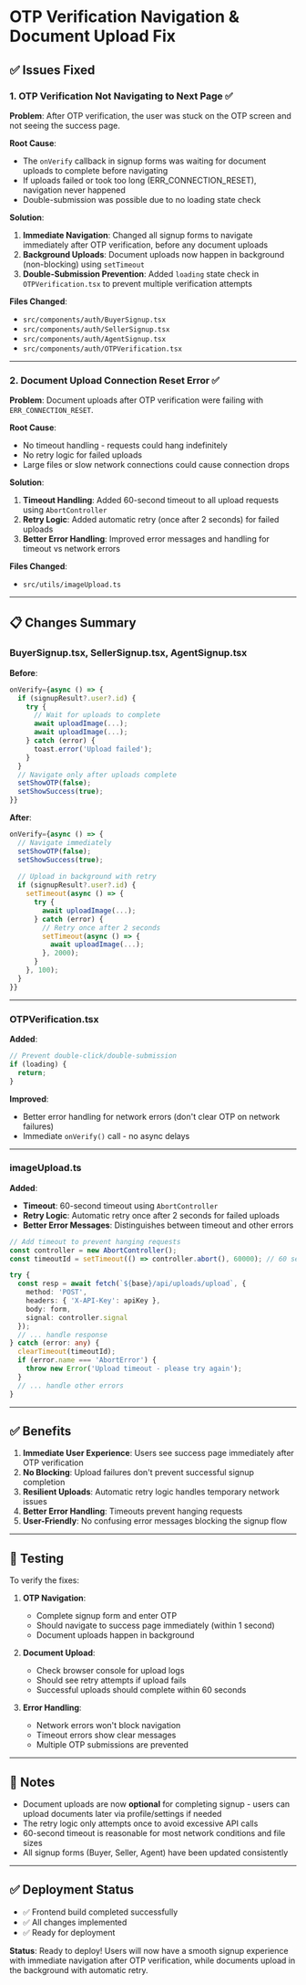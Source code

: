 # OTP Verification Navigation & Document Upload Fix

## ✅ Issues Fixed

### 1. OTP Verification Not Navigating to Next Page ✅

**Problem**: After OTP verification, the user was stuck on the OTP screen and not seeing the success page.

**Root Cause**: 
- The `onVerify` callback in signup forms was waiting for document uploads to complete before navigating
- If uploads failed or took too long (ERR_CONNECTION_RESET), navigation never happened
- Double-submission was possible due to no loading state check

**Solution**:
1. **Immediate Navigation**: Changed all signup forms to navigate immediately after OTP verification, before any document uploads
2. **Background Uploads**: Document uploads now happen in background (non-blocking) using `setTimeout`
3. **Double-Submission Prevention**: Added `loading` state check in `OTPVerification.tsx` to prevent multiple verification attempts

**Files Changed**:
- `src/components/auth/BuyerSignup.tsx`
- `src/components/auth/SellerSignup.tsx`
- `src/components/auth/AgentSignup.tsx`
- `src/components/auth/OTPVerification.tsx`

---

### 2. Document Upload Connection Reset Error ✅

**Problem**: Document uploads after OTP verification were failing with `ERR_CONNECTION_RESET`.

**Root Cause**:
- No timeout handling - requests could hang indefinitely
- No retry logic for failed uploads
- Large files or slow network connections could cause connection drops

**Solution**:
1. **Timeout Handling**: Added 60-second timeout to all upload requests using `AbortController`
2. **Retry Logic**: Added automatic retry (once after 2 seconds) for failed uploads
3. **Better Error Handling**: Improved error messages and handling for timeout vs network errors

**Files Changed**:
- `src/utils/imageUpload.ts`

---

## 📋 Changes Summary

### BuyerSignup.tsx, SellerSignup.tsx, AgentSignup.tsx

**Before**:
```typescript
onVerify={async () => {
  if (signupResult?.user?.id) {
    try {
      // Wait for uploads to complete
      await uploadImage(...);
      await uploadImage(...);
    } catch (error) {
      toast.error('Upload failed');
    }
  }
  // Navigate only after uploads complete
  setShowOTP(false);
  setShowSuccess(true);
}}
```

**After**:
```typescript
onVerify={async () => {
  // Navigate immediately
  setShowOTP(false);
  setShowSuccess(true);
  
  // Upload in background with retry
  if (signupResult?.user?.id) {
    setTimeout(async () => {
      try {
        await uploadImage(...);
      } catch (error) {
        // Retry once after 2 seconds
        setTimeout(async () => {
          await uploadImage(...);
        }, 2000);
      }
    }, 100);
  }
}}
```

---

### OTPVerification.tsx

**Added**:
```typescript
// Prevent double-click/double-submission
if (loading) {
  return;
}
```

**Improved**:
- Better error handling for network errors (don't clear OTP on network failures)
- Immediate `onVerify()` call - no async delays

---

### imageUpload.ts

**Added**:
- **Timeout**: 60-second timeout using `AbortController`
- **Retry Logic**: Automatic retry once after 2 seconds for failed uploads
- **Better Error Messages**: Distinguishes between timeout and other errors

```typescript
// Add timeout to prevent hanging requests
const controller = new AbortController();
const timeoutId = setTimeout(() => controller.abort(), 60000); // 60 second timeout

try {
  const resp = await fetch(`${base}/api/uploads/upload`, { 
    method: 'POST', 
    headers: { 'X-API-Key': apiKey }, 
    body: form,
    signal: controller.signal
  });
  // ... handle response
} catch (error: any) {
  clearTimeout(timeoutId);
  if (error.name === 'AbortError') {
    throw new Error('Upload timeout - please try again');
  }
  // ... handle other errors
}
```

---

## ✅ Benefits

1. **Immediate User Experience**: Users see success page immediately after OTP verification
2. **No Blocking**: Upload failures don't prevent successful signup completion
3. **Resilient Uploads**: Automatic retry logic handles temporary network issues
4. **Better Error Handling**: Timeouts prevent hanging requests
5. **User-Friendly**: No confusing error messages blocking the signup flow

---

## 🚀 Testing

To verify the fixes:

1. **OTP Navigation**:
   - Complete signup form and enter OTP
   - Should navigate to success page immediately (within 1 second)
   - Document uploads happen in background

2. **Document Upload**:
   - Check browser console for upload logs
   - Should see retry attempts if upload fails
   - Successful uploads should complete within 60 seconds

3. **Error Handling**:
   - Network errors won't block navigation
   - Timeout errors show clear messages
   - Multiple OTP submissions are prevented

---

## 📝 Notes

- Document uploads are now **optional** for completing signup - users can upload documents later via profile/settings if needed
- The retry logic only attempts once to avoid excessive API calls
- 60-second timeout is reasonable for most network conditions and file sizes
- All signup forms (Buyer, Seller, Agent) have been updated consistently

---

## ✅ Deployment Status

- ✅ Frontend build completed successfully
- ✅ All changes implemented
- ✅ Ready for deployment

**Status**: Ready to deploy! Users will now have a smooth signup experience with immediate navigation after OTP verification, while documents upload in the background with automatic retry.

